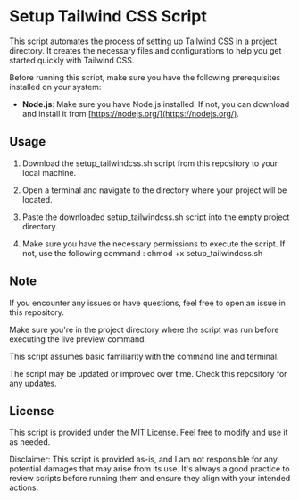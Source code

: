 # Setup Tailwind CSS Script

This script automates the process of setting up Tailwind CSS in a project directory. It creates the necessary files and configurations to help you get started quickly with Tailwind CSS.

Before running this script, make sure you have the following prerequisites installed on your system:

- **Node.js**: Make sure you have Node.js installed. If not, you can download and install it from [https://nodejs.org/](https://nodejs.org/).

## Usage

1. Download the setup_tailwindcss.sh script from this repository to your local machine.

2. Open a terminal and navigate to the directory where your project will be located.

3. Paste the downloaded setup_tailwindcss.sh script into the empty project directory.

4. Make sure you have the necessary permissions to execute the script. If not, use the following command : chmod +x setup_tailwindcss.sh

## Note

If you encounter any issues or have questions, feel free to open an issue in this repository.

Make sure you're in the project directory where the script was run before executing the live preview command.

This script assumes basic familiarity with the command line and terminal.

The script may be updated or improved over time. Check this repository for any updates.

## License
This script is provided under the MIT License. Feel free to modify and use it as needed.

Disclaimer: This script is provided as-is, and I am not responsible for any potential damages that may arise from its use. It's always a good practice to review scripts before running them and ensure they align with your intended actions.
